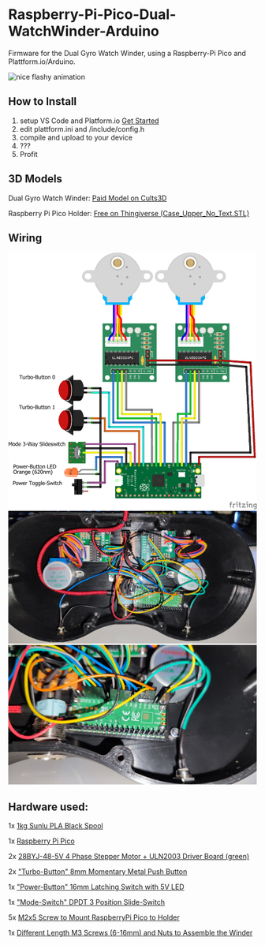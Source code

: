 # Raspberry-Pi-Pico-Dual-WatchWinder-Arduino

Firmware for the Dual Gyro Watch Winder, using a Raspberry-Pi Pico and Plattform.io/Arduino.

![nice flashy animation](media/animation.gif)

## How to Install
  
 1. setup VS Code and Platform.io [Get Started](https://platformio.org/platformio-ide)
 2. edit plattform.ini and /include/config.h
 3. compile and upload to your device
 4. ???
 5. Profit

## 3D Models

Dual Gyro Watch Winder: [Paid Model on Cults3D]( https://cults3d.com/en/3d-model/gadget/dual-gyro-winder-watch-winder-remontoir-montre)

Raspberry Pi Pico Holder: [Free on Thingiverse (Case_Upper_No_Text.STL)](https://www.thingiverse.com/thing:4808999/files)

## Wiring
![wiring example from fritzing](media/wiring.png)
![picture of messy wiring](media/photo-internal1.jpg)![closeup of the mess](media/photo-internal-closeup1.jpg)

## Hardware used:

1x [1kg Sunlu PLA Black Spool](https://s.click.aliexpress.com/e/_DC6NlZt)

1x [Raspberry Pi Pico](https://amzn.to/3AWCfSs)

2x [28BYJ-48-5V 4 Phase Stepper Motor + ULN2003 Driver Board (green)](https://s.click.aliexpress.com/e/_DFRxmH9)

2x ["Turbo-Button" 8mm Momentary Metal Push Button](https://s.click.aliexpress.com/e/_DFjGEgx)

1x ["Power-Button" 16mm Latching Switch with 5V LED](https://s.click.aliexpress.com/e/_DDz482r)

1x ["Mode-Switch" DPDT 3 Position Slide-Switch](https://s.click.aliexpress.com/e/_DBGtyER)

5x [M2x5 Screw to Mount RaspberryPi Pico to Holder](https://s.click.aliexpress.com/e/_De45Z6F)

1x [Different Length M3 Screws (6-16mm) and Nuts to Assemble the Winder](https://s.click.aliexpress.com/e/_DDPj2g3)
